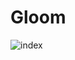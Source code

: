 # Gloom
![index](https://user-images.githubusercontent.com/42772160/150765916-6ef8de06-a924-4199-b833-323cf806cf1b.png)

